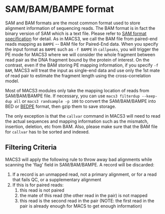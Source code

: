 # SAM/BAM/BAMPE format

SAM and BAM formats are the most common format used to store alignment
information of sequencing reads. The BAM format is in fact the binary
version of SAM which is a text file. Please refer to [SAM format
specification](https://samtools.github.io/hts-specs/SAMv1.pdf) for
detail. As in MACS3, we call the BAM file from paired-end reads
mapping as `BAMPE` -- BAM file for Paired-End data. When you specify
the input format as `BAMPE` such as `-f BAMPE` in `callpeaks`, you
will trigger the PE mode for MACS3 where we will consider the whole
fragment between read pair as the DNA fragment bound by the protein of
interest.  On the contrast, even if the BAM storing PE mapping
information, if you specify `-f BAM`, MACS3 will treat the input as
single-end data and use only the 1st mate of read pair to estimate the
fragment length using the cross-correlation model.

Most of MACS3 modules only take the mapping location of reads from
SAM/BAM/BAMPE file. If necessary, you can use `macs3 filterdup
--keep-dup all` or `macs3 randsample -p 100` to convert the
SAM/BAM/BAMPE into BED or [BEDPE](./BEDPE.md) format, then gzip them
to save storage. 

The only exception is that the `callvar` command in MACS3 will need to
read the actual sequences and mapping information such as the
mismatch, insertion, deletion, etc from BAM. Also, please make sure
that the BAM file for `callvar` has to be sorted and indexed.

## Filtering Criteria

MACS3 will apply the following rule to throw away bad alignments while
scanning the 'flag' field in SAM/BAM/BAMPE. A record will be
discarded:

1. If a record is an unmapped read, not a primary alignment, or for a
   read that fails QC, or a supplementary alignment
2. If this is for paired reads:
    1. this read is not paired
    2. the mate of this read (the other read in the pair) is not
       mapped
    3. this read is the second read in the pair (NOTE: the first read
       in the pair is already enough for MACS to get enough
       information)
